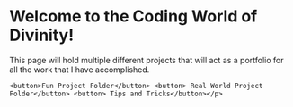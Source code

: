 <html>
<h1> Welcome to the Coding World of Divinity!</h1>
  <p> This page will hold multiple different projects that will act as a portfolio for all the work that I have accomplished.
    
    <button>Fun Project Folder</button> <button> Real World Project Folder</button> <button> Tips and Tricks</button></p>

</html>
